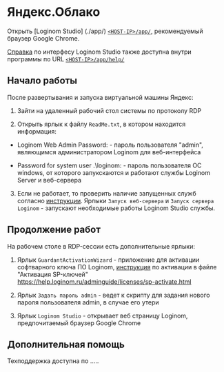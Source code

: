 # Яндекс.Облако


Открыть [Loginom Studio] (./app/) [`<HOST-IP>/app/`](./app/), рекомендуемый браузер Google Сhrome.

[Справка](https://help.loginom.ru/) по интерфесу Loginom Studio также доступна внутри программы по URL [`<HOST-IP>/app/help/`](./app/help/)


## Начало работы

После развертывания и запуска виртуальной машины Яндекс:

1. Зайти на удаленный рабочий стол системы по протоколу RDP


2. Открыть ярлык к файлу `ReadMe.txt`, в котором находится информация:

* Loginom Web Admin Password: - пароль пользователя "admin", являющимся администратором Loginom для веб-интерфейса

* Password for system user .\loginom: - пароль пользователя ОС windows, от которого запукскаются и работают службы Loginom Server и веб-сервера

	
3.  Если не работает, то проверить наличие запущенных служб согласно [инструкции](https://help.loginom.ru/adminguide/server/setup.html#zapusk-sluzhb).
Ярлыки `Запуск веб-сервера` и `Запуск сервера Loginom` - запускают необходимые работы Loginom Studio службы.
	

## Продолжение работ

На рабочем столе в RDP-сессии есть дополнительные ярлыки:
	
1.	Ярлык `GuardantActivationWizard` - приложение для активации софтварного ключа ПО Loginom, [инструкция](	https://help.loginom.ru/adminguide/licenses/sp-activate.html) по активации в файле "Активация SP-ключей"
	https://help.loginom.ru/adminguide/licenses/sp-activate.html

2.	Ярлык `Задать пароль admin` - ведет к скрипту для задания нового пароля пользователя admin, в случае его утери

3.	Ярлык `Loginom Studio` - открывает веб страницу Loginom, предпочитаемый браузер Google Сhrome
	
	
## Дополнительная помощь

Техподдержка доступна по .....
	